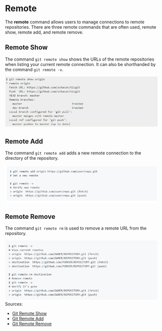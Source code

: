 # Remote

The **remote** command allows users to manage connections to remote repositories. There are three remote commands that are often used, remote show, remote add, and remote remove. 

## Remote Show
The command `git remote show` shows the URLs of the remote repositories when listing your current remote connection. It can also be shorthanded by the command `git remote -v`.

![RemoteShow](../images/gitremoteshow.png)

## Remote Add
The command `git remote add` adds a new remote connection to the directory of the repository.

![RemoteShow](../images/gitremoteadd.png)

## Remote Remove
The command `git remote rm` is used to remove a remote URL from the repository.

![RemoteShow](../images/gitremoteremove.png)
Sources:
* [Git Remote Show](https://git-scm.com/book/en/v2/Git-Basics-Working-with-Remotes)
* [Git Remote Add](https://docs.github.com/en/github/using-git/adding-a-remote)
* [Git Remote Remove](https://docs.github.com/en/github/using-git/removing-a-remote)
